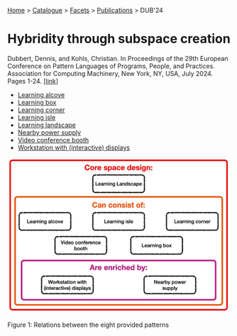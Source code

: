 [Home](../../../../README.md) > [Catalogue](../../../../Patterns_catalogue.md) > [Facets](../../facets.md) > [Publications](../publications.md) > DUB'24
# Hybridity through subspace creation

Dubbert, Dennis, and Kohls, Christian. In Proceedings of the 29th European Conference on Pattern Languages of Programs, People, and Practices. Association for Computing Machinery, New York, NY, USA, July 2024. Pages 1-24. [[link]](https://doi.org/10.1145/3698322.3698331)


- [Learning alcove](../../../Learning_alcove.md)
- [Learning box](../../../Learning_box.md)
- [Learning corner](../../../Learning_corner.md)
- [Learning isle](../../../Learning_isle.md)
- [Learning landscape](../../../Learning_landscape.md)
- [Nearby power supply](../../../Nearby_power_supply.md)
- [Video conference booth](../../../Video_conference_booth.md)
- [Workstation with (interactive) displays](../../../Workstation_with_interactive_displays.md)

![Relations between the eight provided patterns](https://github.com/ReliSA/STePSEnHECs-PaCt/blob/main/catalogue/facets/publications/dub24/fig-all.png "Relations between the eight provided patterns")

Figure 1: Relations between the eight provided patterns
